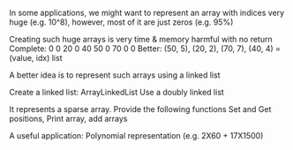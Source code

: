 In some applications, we might want to represent an array with indices very
huge (e.g. 10^8), however, most of it are just zeros (e.g. 95%)

Creating such huge arrays is very time & memory harmful with no return
  Complete: 0 0 20 0 40 50 0 70 0 0
  Better: (50, 5), (20, 2), (70, 7), (40, 4) = (value, idx) list

A better idea is to represent such arrays using a linked list

Create a linked list: ArrayLinkedList
  Use a doubly linked list

It represents a sparse array. Provide the following functions
  Set and Get positions, Print array, add arrays

A useful application: Polynomial representation (e.g. 2X60 + 17X1500)
